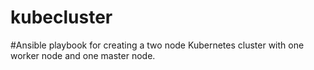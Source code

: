 # kubecluster

#Ansible playbook for creating a two node Kubernetes cluster with one worker node and one master node. 
